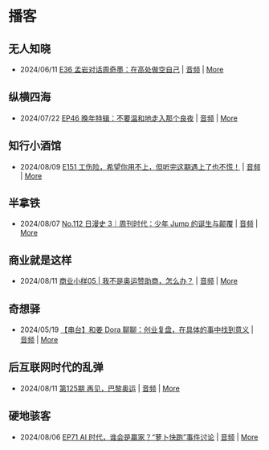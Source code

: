# 播客

## 无人知晓
- 2024/06/11 [E36 孟岩对话周奇墨：在高处做空自己](https://www.xiaoyuzhoufm.com/episode/6667f31dc26e396a36eefe25) | [音频](https://dts-api.xiaoyuzhoufm.com/track/611719d3cb0b82e1df0ad29e/6667f31dc26e396a36eefe25/media.xyzcdn.net/ljJYPINg_uUnMMt8WMuIsiU41BZt.m4a) | [More](channels/%E6%97%A0%E4%BA%BA%E7%9F%A5%E6%99%93.md)

## 纵横四海
- 2024/07/22 [EP46 晚年特辑：不要温和地走入那个良夜](https://www.ximalaya.com/sound/743016477) | [音频](https://audio.xmcdn.com/storages/1da1-audiofreehighqps/66/46/GKwRIMAKc7cBBgNOqAL0lyx-.m4a) | [More](channels/%E7%BA%B5%E6%A8%AA%E5%9B%9B%E6%B5%B7.md)

## 知行小酒馆
- 2024/08/09 [E151 工伤险，希望你用不上，但听完这期遇上了也不慌！](https://www.xiaoyuzhoufm.com/episode/66b57b6b33591c27bec8c40b) | [音频](https://dts-api.xiaoyuzhoufm.com/track/6013f9f58e2f7ee375cf4216/66b57b6b33591c27bec8c40b/media.xyzcdn.net/lo71TfN__DCCTGlQgoL2i0XsUyPu.m4a) | [More](channels/%E7%9F%A5%E8%A1%8C%E5%B0%8F%E9%85%92%E9%A6%86.md)

## 半拿铁
- 2024/08/07 [No.112 日漫史 3｜周刊时代：少年 Jump 的诞生与颠覆](https://www.ximalaya.com/sound/746791356) | [音频](https://dl.wavpub.com/item/227_31600160_6829.m4a) | [More](channels/%E5%8D%8A%E6%8B%BF%E9%93%81.md)

## 商业就是这样
- 2024/08/11 [商业小样05 | 我不是奥运赞助商，怎么办？](https://www.ximalaya.com/sound/747881608) | [音频](https://audio.xmcdn.com/storages/739e-audiofreehighqps/69/18/GKwRIW4Kjp3QAE8PZwL-lBSD.m4a) | [More](channels/%E5%95%86%E4%B8%9A%E5%B0%B1%E6%98%AF%E8%BF%99%E6%A0%B7.md)

## 奇想驿
- 2024/05/19 [【串台】和姜 Dora 聊聊：创业复盘，在具体的事中找到意义](https://www.xiaoyuzhoufm.com/episode/664962d382b428eafd844366) | [音频](https://dts-api.xiaoyuzhoufm.com/track/6034daea97755b8fc9c66480/664962d382b428eafd844366/media.xyzcdn.net/llloyy2KoUURla1cgosxmkenwwHw.m4a) | [More](channels/%E5%A5%87%E6%83%B3%E9%A9%BF.md)

## 后互联网时代的乱弹
- 2024/08/11 [第125期 再见，巴黎奥运](https://hosting.wavpub.cn/pie/ep125/) | [音频](https://tk.wavpub.com/WPDL_vmyRUzztmPuxtwRuAJGLceQuQcrrguHFHAGVsSWEpTESRvmkayBXerVwAB-44.mp3) | [More](channels/%E5%90%8E%E4%BA%92%E8%81%94%E7%BD%91%E6%97%B6%E4%BB%A3%E7%9A%84%E4%B9%B1%E5%BC%B9.md)

## 硬地骇客
- 2024/08/06 [EP71 AI 时代，谁会是赢家？“萝卜快跑”事件讨论](https://www.xiaoyuzhoufm.com/episode/66b1fe1e1f8c44b4eaacc31f) | [音频](https://dts-api.xiaoyuzhoufm.com/track/640ee2438be5d40013fe4a87/66b1fe1e1f8c44b4eaacc31f/media.xyzcdn.net/lk99CIFq-CPD1mbDDmV8v7CsENRq.m4a) | [More](channels/%E7%A1%AC%E5%9C%B0%E9%AA%87%E5%AE%A2.md)


